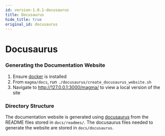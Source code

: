 ```yaml
---
id: version-1.0.1-docusaurus
title: Docusaurus
hide_title: true
original_id: docusaurus
---
```

# Docusaurus
### Generating the Documentation Website

1. Ensure [docker](https://docs.docker.com/install/) is installed
2. From `magma/docs`, run `./docusaurus/create_docusaurus_website.sh`
3. Navigate to http://127.0.0.1:3000/magma/ to view a local version of the site

### Directory Structure

The documentation website is generated using [docusaurus](https://docusaurus.io/) from
the README files stored in `docs/readmes/`. The docusaurus files needed to generate the website are
stored in `docs/docusaurus`.
